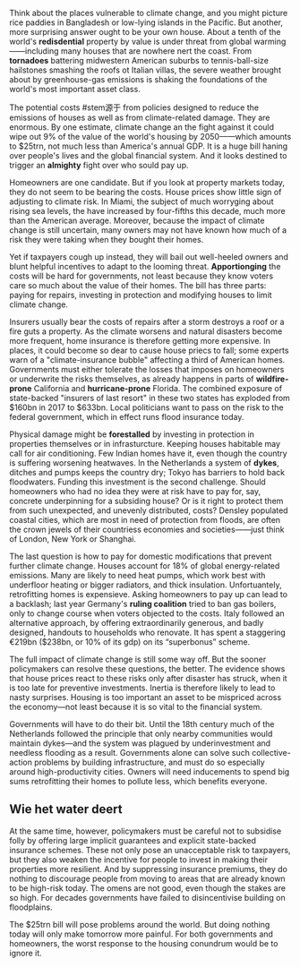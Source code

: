 Think about the places vulnerable to climate change, and you might picture rice paddies in Bangladesh or low-lying islands in the Pacific. But another, more surprising answer ought to be your own house. About a tenth of the world's **redisdential** property by value is under threat from global warming——including many houses that are nowhere nert the coast. From **tornadoes** battering midwestern American suburbs to tennis-ball-size hailstones smashing the roofs ot Italian villas, the severe weather brought about by greenhouse-gas emissions is shaking the foundations of the world's most important asset class.

The potential costs #stem源于 from policies designed to reduce the emissions of houses as well as from climate-related damage. They are enormous. By one estimate, climate change an the fight against it could wipe out 9% of the value of the world's housing by 2050——which amounts to $25trn, not much less than America's annual GDP. It is a huge bill haning over people's lives and the global financial system. And it looks destined to trigger an **almighty** fight over who sould pay up.

Homeowners are one candidate. But if you look at property markets today, they do not seem to be bearing the costs. House prices show little sign of adjusting to climate risk. In Miami, the subject of much worryging about rising sea levels, the have increased by four-fifths this decade, much more than the American average. Moreover, because the impact of climate change is still uncertain, many owners may not have known how much of a risk they were taking when they bought their homes.

Yet if taxpayers cough up instead, they will bail out well-heeled owners and blunt helpful incentives to adapt to the looming threat. **Apportionging** the costs will be hard for governments, not least because they know voters care so much about the value of their homes. The bill has three parts: paying for repairs, investing in protection and modifying houses to limit climate change.

Insurers usually bear the costs of repairs after a storm destroys a roof or a fire guts a property. As the climate worsens and natural disasters become more frequent, home insurance is therefore getting more expensive. In places, it could become so dear to cause house priecs to fall; some experts warn of a "climate-insurance bubble" affecting a third of American homes. Governments must either tolerate the losses that imposes on homeowners or underwrite the risks themselves, as already happens in parts of **wildfire-prone** California and **hurricane-prone** Florida. The combined exposure of state-backed "insurers of last resort" in these two states has exploded from $160bn in 2017 to $633bn. Local politicians want to pass on the risk to the federal government, which in effect runs flood insurance today.

Physical damage might be **forestalled** by investing in protection in properties themselves or in infrasturcture. Keeping houses habitable may call for air conditioning. Few Indian homes have it, even though the country is suffering worsening heatwaves. In the Netherlands a system of **dykes**, ditches and pumps keeps the country dry; Tokyo has barriers to hold back floodwaters. Funding this investment is the second challenge. Should homeowners who had no idea they were at risk have to pay for, say, concrete underpinning for a subsiding house? Or is it right to protect them from such unexpected, and unevenly distributed, costs? Densley populated coastal cities, which are most in need of protection from floods, are often the crown jewels of their countriess economies and societies——just think of London, New York or Shanghai.

The last question is how to pay for domestic modifications that prevent further climate change. Houses account for 18% of global energy-related emissions. Many are likely to need heat pumps, which work best with underfloor heating or bigger radiators, and thick insulation. Unfortuantely, retrofitting homes is expensieve. Asking homeowners to pay up can lead to a backlash; last year Germany's **ruling coalition** tried to ban gas boilers, only to change course when voters objected to the costs. Italy followed an alternative approach, by offering extraordinarily generous, and badly designed, handouts to households who renovate. It has spent a staggering €219bn ($238bn, or 10% of its gdp) on its “superbonus” scheme.

The full impact of climate change is still some way off. But the sooner policymakers can resolve these questions, the better. The evidence shows that house prices react to these risks only after disaster has struck, when it is too late for preventive investments. Inertia is therefore likely to lead to nasty surprises. Housing is too important an asset to be mispriced across the economy—not least because it is so vital to the financial system.

Governments will have to do their bit. Until the 18th century much of the Netherlands followed the principle that only nearby communities would maintain dykes—and the system was plagued by underinvestment and needless flooding as a result. Governments alone can solve such collective-action problems by building infrastructure, and must do so especially around high-productivity cities. Owners will need inducements to spend big sums retrofitting their homes to pollute less, which benefits everyone.

## Wie het water deert

At the same time, however, policymakers must be careful not to subsidise folly by offering large implicit guarantees and explicit state-backed insurance schemes. These not only pose an unacceptable risk to taxpayers, but they also weaken the incentive for people to invest in making their properties more resilient. And by suppressing insurance premiums, they do nothing to discourage people from moving to areas that are already known to be high-risk today. The omens are not good, even though the stakes are so high. For decades governments have failed to disincentivise building on floodplains.

The $25trn bill will pose problems around the world. But doing nothing today will only make tomorrow more painful. For both governments and homeowners, the worst response to the housing conundrum would be to ignore it.
